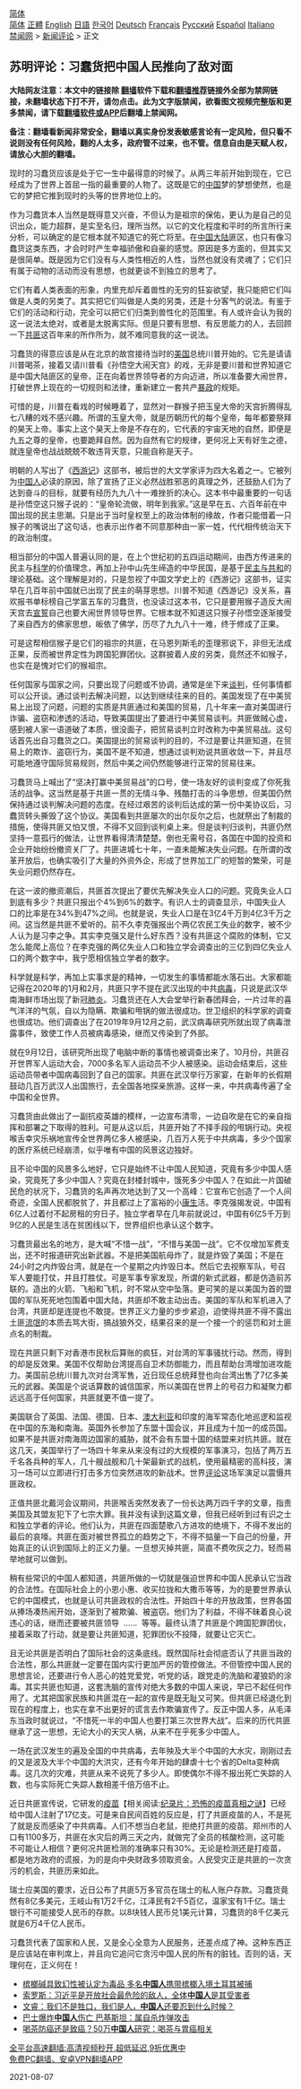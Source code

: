  <!-- 面包屑导航 --> <div class="breadcrumb"><!-- GTranslate: https://gtranslate.io/ -->  <div class="switcher notranslate">  <div class="selected">  <a href="#" onclick="return false;"> 简体</a>  </div>  <div class="option">  <a href="https://www.bannedbook.org" onclick="doGTranslate('zh-CN|zh-CN');jQuery('div.switcher div.selected a').html(jQuery(this).html());return false;" title="简体中文" class="nturl selected"> 简体</a>  <a href="https://www.bannedbook.org/zh-tw/" onclick="doGTranslate('zh-CN|zh-TW');jQuery('div.switcher div.selected a').html(jQuery(this).html());return false;" title="繁體中文" class="nturl"> 正體</a>  <a href="https://www.bannedbook.org/en/" onclick="doGTranslate('zh-CN|en');jQuery('div.switcher div.selected a').html(jQuery(this).html());return false;" title="English" class="nturl"> English</a>  <a href="https://www.bannedbook.org/ja/" onclick="doGTranslate('zh-CN|ja');jQuery('div.switcher div.selected a').html(jQuery(this).html());return false;" title="日本語" class="nturl"> 日語</a>  <a href="https://www.bannedbook.org/ko/" onclick="doGTranslate('zh-CN|ko');jQuery('div.switcher div.selected a').html(jQuery(this).html());return false;" title="한국어" class="nturl"> 한국어</a>  <a href="https://www.bannedbook.org/de/" onclick="doGTranslate('zh-CN|de');jQuery('div.switcher div.selected a').html(jQuery(this).html());return false;" title="Deutsch" class="nturl"> Deutsch</a>  <a href="https://www.bannedbook.org/fr/" onclick="doGTranslate('zh-CN|fr');jQuery('div.switcher div.selected a').html(jQuery(this).html());return false;" title="Français" class="nturl"> Français</a>  <a href="https://www.bannedbook.org/ru/" onclick="doGTranslate('zh-CN|ru');jQuery('div.switcher div.selected a').html(jQuery(this).html());return false;" title="Русский" class="nturl"> Русский</a>  <a href="https://www.bannedbook.org/es/" onclick="doGTranslate('zh-CN|es');jQuery('div.switcher div.selected a').html(jQuery(this).html());return false;" title="Español" class="nturl"> Español</a>  <a href="https://www.bannedbook.org/it/" onclick="doGTranslate('zh-CN|it');jQuery('div.switcher div.selected a').html(jQuery(this).html());return false;" title="Italiano" class="nturl"> Italiano</a>  </div>  </div>      <div class='breadcrumb-sub'><!-- Breadcrumb NavXT 6.3.0 --> <a href="https://www.bannedbook.org/" class="home">禁闻网</a> &gt; <a href="https://www.bannedbook.org/bnews/comments/" class="category">新闻评论</a> &gt; 正文</div></div><h2>苏明评论：习蠢货把中国人民推向了敌对面</h2> <p class="notice"><b>大陆网友注意：本文中的链接除 <a href="https://github.com/bannedbook/fanqiang" >翻墙</a>软件下载和<a href="https://github.com/killgcd/justmysocks/blob/master/README.md">翻墙推荐</a>链接外全部为禁网链接，未翻墙状态下打不开，请勿点击。此为文字版禁闻，欲看图文视频完整版和更多禁闻，请下载<a href="https://github.com/bannedbook/fanqiang">翻墙软件或APP</a>后翻墙上禁闻网。</p><p>备注：翻墙看新闻非常安全，翻墙以真实身份发表敏感言论有一定风险，但只看不说则没有任何风险，翻的人太多，政府管不过来，也不管。信息自由是天赋人权，请放心大胆的翻墙。</b></p>  <div class="entry"> <p>现时的习蠢货应该是处于它一生中最得意的时候了。从两三年前开始到现在，它已经成为了世界上首屈一指的最重要的人物了。这既是它的<span class='wp_keywordlink_affiliate'><a href="https://www.bannedbook.org/" title="中国" target="_blank">中国</a></span>梦的梦想使然，也是它的梦把它推到现时的头等的世界地位上的。</p> <p>作为习蠢货本人当然是既得意又兴奋，不但认为是祖宗的保佑，更认为是自己的见识出众，能力超群，是实至名归，理所当然。以它的文化程度和平时的所言所行来分析，可以确定的是它根本就不知道它的死亡将至。在<a href="https://www.bannedbook.org/bnews/tag/%E4%B8%AD%E5%9B%BD/" class="st_tag internal_tag" rel="tag" title="标签 中国 下的日志">中国</a><span class='wp_keywordlink_affiliate'><a href="https://www.bannedbook.org/" title="大陆" target="_blank">大陆</a></span>匪区，也只有像习蠢货这类东西，才会时时产生幸福骄傲和自豪的感觉。原因是多方面的，但其实又是很简单。既是因为它们没有与人类性相近的人性，当然也就没有灵魂了；它们只有属于动物的活动而没有思想，也就更谈不到独立的思考了。</p> <p>它们有着人类表面的形象，内里充却斥着兽性的无穷的狂妄欲望，我只能把它们叫做是人类的另类了。其实把它们叫做是人类的另类，还是十分客气的说法。有鉴于它们的活动和行动，完全可以把它们归类到兽性化的范围里。有人或许会认为我的这一说法太绝对，或者是太脱离实际。但是只要有思想、有反思能力的人，去回顾一下<a href="https://www.bannedbook.org/bnews/tag/%E5%85%B1%E5%8C%AA/" class="st_tag internal_tag" rel="tag" title="标签 共匪 下的日志">共匪</a>这百年来的所作所为，就不难同意我的这一说法。</p> <p>习蠢货的得意应该是从在北京的故宫接待当时的<a href="https://www.bannedbook.org/bnews/tag/%e7%be%8e%e5%9b%bd/" class="st_tag internal_tag" rel="tag" title="标签 美国 下的日志">美国</a>总统川普开始的。它先是请请川普喝茶，接着又请川普看《孙悟空大闹天宫》的戏，无非是要川普和世界知道它是中国大陆匪区的皇帝，正在向着世界领导者的方向迈进，所以准备要大闹世界，打破世界上现在的一切规则和法律，重新建立一套共产<span class='wp_keywordlink'><a href="https://www.bannedbook.org/forum11/topic276.html" title="禁片：评中国共产党的暴政" target="_blank">暴政</a></span>的规矩。</p> <p>可惜的是，川普在看戏的时候睡着了，显然对一群猴子把玉皇大帝的天宫折腾得乱七八糟的戏不感兴趣。所谓的玉皇大帝，就是历朝历代的每个皇帝，每年都要祭拜的昊天上帝。事实上这个昊天上帝是不存在的，它代表的宇宙天地的自然，即便是九五之尊的皇帝，也要跪拜自然。因为自然有它的规律，更何况上天有好生之德，就连皇帝也战战兢兢不敢违背天意，只能自称是天子。</p> <p>明朝的人写出了《<span class='wp_keywordlink'><a href="https://www.bannedbook.org/forum24/topic1503.html" title="深度揭秘《西游记》蕴含的玄机" target="_blank">西游记</a></span>》这部书，被后世的大文学家评为四大名着之一。它被列为<a href="https://www.bannedbook.org/bnews/tag/%e4%b8%ad%e5%9b%bd%e4%ba%ba/" class="st_tag internal_tag" rel="tag" title="标签 中国人 下的日志">中国人</a>必读的原因，除了宣扬了正义必然战胜邪恶的真理之外，还鼓励人们为了达到奋斗的目标，就要有经历九九八十一难挫折的决心。这本书中最重要的一句话是孙悟空这只猴子说的：“皇帝轮流做，明年到我家。”这是早在五、六百年前在中国出现的民主思潮。只是出于当时皇权至上的政治体制的缘故，作者只能借着一只猴子的嘴说出了这句话，也表示出作者不同意那种由一家一姓，代代相传统治天下的政治制度。</p>  <p>相当部分的中国人普遍认同的是，在上个世纪初的五四运动期间，由西方传进来的民主与<span class='wp_keywordlink'><a href="https://www.bannedbook.org/forum11/topic309.html" title="禁片：“科学”的棍子" target="_blank">科学</a></span>的价值理念，再加上孙中山先生缔造的中华民国，是基于<span class='wp_keywordlink'><a href="https://www.bannedbook.org/forum2/topic1590.html" title="袁红冰《民主与共和》" target="_blank">民主与共和</a></span>的理论基础。这个理解是对的，只是忽视了中国文学史上的《西游记》这部书，证实早在几百年前中国就已出现了民主的萌芽思想。川普不知道《西游记》没关系，喜欢报书单标榜自己学富五车的习蠢货，也没读过这本书，它只是要用猴子造反大闹天宫去<span class='wp_keywordlink'><a href="https://www.bannedbook.org/forum5/topic17.html" title="宣誓与预言" target="_blank">宣誓</a></span>自己也要大闹世界领导世界。它根本就不知道这只猴子孙悟空逐渐接受了来自西方的佛家思想，皈依了佛学，历尽了九九八十一难，终于修成了正果。</p> <p>可是这帮相信猴子是它们的祖宗的共匪，在马恩列斯毛的歪理邪说下，非但无法成正果，反而被世界定性为跨国犯罪团伙。这群披着人皮的另类，竟然还不如猴子，也实在是愧对它们的猴祖宗。</p> <p>任何国家与国家之间，只要出现了问题或不协调，通常是坐下来<a href="https://www.bannedbook.org/bnews/tag/%E8%B0%88%E5%88%A4/" class="st_tag internal_tag" rel="tag" title="标签 谈判 下的日志">谈判</a>，任何事情都可以公开谈。通过谈判去解决问题，以达到继续往来的目的。美国发现了在中美贸易上出现了问题，问题的实质是共匪通过和美国的贸易，几十年来一直对美国进行诈骗、盗窃和渗透的活动，导致美国提出了要进行中美贸易谈判。共匪做贼心虚，感到被人家一语道破了本质，很没面子，把贸易谈判立时改称为中美贸易战。这句话首先出自习蠢货之口。美国提出的贸易谈判的目的，不过是要让共匪知道，在贸易上的欺诈、盗窃行为，美国不是不知道，想通过谈判劝说共匪收敛一下，并且尽可能地遵守国际贸易规则，然后中美之间仍然能够进行正常的贸易往来。</p> <p>习蠢货马上喊出了“坚决打赢中美贸易战”的口号，使一场友好的谈判变成了你死我活的战争。这当然是基于共匪一贯的无情斗争、残酷打击的斗争思想，但美国仍然保持通过谈判解决问题的态度。在经过艰苦的谈判后达成的第一份中美协议后，习蠢货转头撕毁了这个协议。美国看到共匪屡次的出尔反尔之后，也就祭出了制裁的措施，使得共匪又怕又恨，不得不又回到谈判桌上来。但是谈判归谈判，共匪仍然坚持一意孤行的做法，让世界看得清清楚楚。倒也无需号召，各国在中国的投资和企业开始纷纷撤资关厂了。共匪进城七十年，一直未能解决失业问题。在所谓的改革开放后，也确实吸引了大量的外资外企，形成了世界加工厂的短暂的繁荣，可是失业问题仍然存在。</p> <p>在这一波的撤资潮后，共匪首次提出了要优先解决失业人口的问题。究竟失业人口到底有多少？共匪只报出个4%到6%的数字。有识人士的调查显示，中国失业人口的比率是在34%到47%之间。也就是说，失业人口是在3亿4千万到4亿3千万之间。这当然是共匪不爱听的。前不久李克强报出个两亿农民工失业的数字，被不少人认为是习李之争。其实李克强又是什么好东西？没有共匪这个腐败的体制，它又怎么能爬上高位？在李克强的两亿失业人口和独立学会调查出的三亿到四亿失业人口的两个数字中，我宁愿相信独立学者的数字。</p> <p>科学就是科学，再加上实事求是的精神，一切发生的事情都能水落石出。大家都能记得在2020年的1月和2月，共匪只字不提在武汉出现的中共<a href="https://www.bannedbook.org/bnews/tag/%e7%97%85%e6%af%92/" class="st_tag internal_tag" rel="tag" title="标签 病毒 下的日志">病毒</a>，只说是武汉华南海鲜市场出现了新冠<a href="https://www.bannedbook.org/bnews/tag/%e8%82%ba%e7%82%8e/" class="st_tag internal_tag" rel="tag" title="标签 肺炎 下的日志">肺炎</a>。习蠢货还在人大会堂举行新春团拜会，一片过年的喜气洋洋的气氛，自以为隐瞒、欺骗和甩锅的做法很成功。世卫组织的科学家的调查也很成功。他们调查出了在2019年9月12月之前，武汉病毒研究所就出现了病毒泄露事件，致使工作人员被病毒感染，继而又传染到了外部。</p>  <p>就在9月12日，该研究所出现了电脑中断的事情也被调查出来了。10月份，共匪召开世界军人运动大会，7000多名军人运动员不少人被感染。运动会结束后，这些运动员带者中国病毒回到了自己的国家。共匪在武汉举行万家宴，在新年的长假期鼓动几百万武汉人出国旅行，去全国各地探亲旅游。这样一来，中共病毒传遍了全中国和全世界。</p> <p>习蠢货由此做出了一副抗疫英雄的模样，一边宣布清零，一边自吹是在它的亲自指挥和部署之下取得的胜利。可是从这以后，共匪开始了不择手段的甩锅行动。央视喉舌幸灾乐祸地宣传全世界两亿多人被感染，几百万人死于中共病毒，多少个国家的医疗系统已经崩溃，似乎唯有中国的风景这边独好。</p> <p>且不论中国的风景多么地好，它只是始终不让中国人民知道，究竟有多少中国人感染，究竟死了多少中国人？究竟在封楼封城中，饿死多少中国人？在如此一片国破民危的状况下，习蠢货的名声再次地达到了又一个高峰：它宣布它创造了一个人间奇迹，全国人民都脱贫了，并且都过上了富裕的小<span class='wp_keywordlink'><a href="https://www.bannedbook.org/forum2/topic1148.html" title="纪实文学：康生评传" target="_blank">康生</a></span>活。李克强揭发说，中国有6亿人过着付不起房租的穷日子。独立学者早在几年前就说过，中国有6亿5千万到9亿的人民是生活在贫困线以下，世界组织也承认这个数字。</p> <p>习蠢货最出名的地方，是大喊“不惜一战”，“不惜与美国一战”。它不仅增加军费支出，还不时报道研究出新武器。不是把美国航母炸了，就是炸毁了美国；不是在24小时之内炸毁台湾，就是在一个星期之内炸毁日本。然后它去视察军队，号召军人要能打仗，并且打胜仗。可是军事专家发现，所谓的新式武器，都是仿造前苏联的。造出的火箭、飞船和飞机，时不常从空中坠落。更可笑的是以美国为首的盟国的军队死死地包围着中国大陆，共匪却不敢主动出击。美国的军队和军机进入了台湾，共匪却是连提也不敢提。世界正义力量的步步紧迫，迫使得共匪不得不露出土匪<span class='wp_keywordlink'><a href="https://www.bannedbook.org/forum11/topic282.html" title="禁片：评中国共产党的流氓本性" target="_blank">流氓</a></span>的本质去骂大街，搞战狼外交，结果召来的是一个接一个的惩罚和对土匪点名的制裁。</p> <p>现在共匪只剩下对香港市民秋后算账的疯狂，对台湾的军事骚扰行动。然而，得到的却是反效果。美国不仅帮助台湾提高自卫术防御能力，而且帮助台湾增加进攻能力。美国前总统川普九次对台湾军售，近日现任总统拜登也向台湾出售了7亿多美元的武器。美国是个说话算数的诚信国家，所以美国在世界上的号召力和凝聚力都远远高于任何国家，共匪就更不值一提了。</p> <p>美国联合了英国、法国、德国、日本、<a href="https://www.bannedbook.org/bnews/tag/%e6%be%b3%e5%a4%a7%e5%88%a9%e4%ba%9a/" class="st_tag internal_tag" rel="tag" title="标签 澳大利亚 下的日志">澳大利亚</a>和印度的海军常态化地巡逻和监视在中国的东海和南海。英国外长参加了东盟十国会议，并且成为十加一的成员国。如果不是共匪对南海周边国家的威胁，就不会有东盟十国的结盟来对抗共匪。就在这几天，美国举行了一场四十年来从来没有过的大规模的军事演习，包括了两万五千名各兵种的军人，几十艘战舰和几十架最新式的战机，使用最精密的高科技，演习一场可以立即进行打击多方位突然进攻的新战术。世界<span class='wp_keywordlink_affiliate'><a href="https://www.bannedbook.org/bnews/comments/" title="新闻评论" target="_blank">评论</a></span>这场军演足以震慑共匪政权。</p>  <p>正值共匪北戴河会议期间，共匪喉舌突然发表了一份长达两万四千字的文章，指责美国及其盟友犯下了七宗大罪。我并没有读到这篇文章，但我已经听到过有识之士和独立学者的评论。他们认为，共匪在四面楚歌八方进攻的绝境下，不得不发出的最后的哀嚎。共匪在面对被世界孤立的趋势之下，不得不掂量一下自己的份量，开始真正的认识到国际上的正义力量。一旦想灭掉共匪，简直不费吹灰之力，轻而易举地就可以做到。</p> <p>稍有些常识的中国人都知道，共匪所做的一切就是强迫世界和中国人民承认它当政的合法性。在国际社会上的小恩小惠、收买拉拢和大撒币等等，为的是要世界承认它的中国模式，也就是认可共匪政权的合法性。开始四十年的开放政策，世界各国从捧场凑热闹开始，逐渐到了被欺骗、被盗窃。他们为了利益，不得不昧着良心说违心的话，继而还要被共匪领导&nbsp; …&#8230;&nbsp; 等等。最终认清了共匪是个跨国犯罪团伙，接着采取了行动，就是要让共匪知道，犯罪团伙不投降，就要让它灭亡。</p> <p>且无论共匪是否明白了国际社会的这条底线。既然国际社会彻底否认了共匪当政的合法性，那么共匪就一定要在国内实行更加严厉的管控做法。不但管控中国人民的思想言论，还要进行令人恶心的姓党爱党，听党的话，跟党走的洗脑和灌狼奶的涂毒。其实共匪也知道，这套洗脑的宣传对绝大多数的中国人来说，早已不起任何作用了。尤其把国家民族和共匪混在一起的宣传是既无耻又可笑。但共匪已经退化到现在的程度上，也实在拿不出更好的谎言去作欺骗宣传了。反正中国人多，从毛泽东当政时就说过，“不惜死一半的中国人也要打第三次世界大战”。后来的历代共匪继承了这一思想，无论大小的天灾人祸，从来不在乎死多少中国人。</p> <p>一场在武汉发生的遍及全国的中共病毒，去年殃及大半个中国的大水灾，刚刚过去的又是波及大半个中国的大洪灾，还有今年开始的肆虐十七个省的Delta变种病毒。这几次的灾难，共匪从来不说死了多少人。即使偶尔不得不报出死亡失踪的人数，也与实际死亡失踪人数相差千倍万倍不止。</p> <p>近日共匪宣传说，它研发的<span class='wp_keywordlink'><a href="https://www.bannedbook.org/bnews/tculture/20160630/551027.html" title="疫苗" target="_blank">疫苗</a></span>【相关阅读:<a href='https://www.bannedbook.org/bnews/topimagenews/20180408/925060.html' target='_blank'>纪录片：恐怖的疫苗真相之谜</a>】已经给中国人注射了17亿支。可是来自民间百姓的反应是，打了共匪疫苗的人，不是死了就是反而感染了中共病毒。人们不想当白老鼠，拒绝打共匪的疫苗。郑州市的人口有1100多万，共匪在水灾后的两三天之内，就做完了全员的核酸检测，这可能不可能让人相信？更何况共匪检测的准确率只有30%。无论是检测还是打疫苗，都是地方政府的谎报，为的是向中央财政多领取资金。人民受灾正是共匪的一次贪污的机会，共匪历来如此。</p> <p>瑞士应美国的要求，近日公布了共匪5万多官员在瑞士的私人账户存款。习蠢货竟然有8亿多美元，王岐山有1万2千亿，江泽民有2千5百亿，温家宝有1千亿。瑞士银行不可能接受人民币的存款。以8块钱人民币兑1美元计算，习蠢货的8千亿美元就是6万4千亿人民币。</p>  <p>习蠢货代表了国家和人民，又是全心全意为人民服务，还差点成了神。这种东西正是应该站在审判席上，并且向它追问它贪污中国人民的所有的脏钱。否则的话，天理何在，正义何在！</p> <ul class='op-related-articles' title='相关阅读'> <li><a href='https://www.bannedbook.org/bnews/baitai/20210815/1606701.html' target='_blank'>槟榔碱具致幻性被认定为毒品 多名<b>中国人</b>携带槟榔入境土耳其被捕</a></li> <li><a href='https://www.bannedbook.org/bnews/headline/20210814/1606286.html' target='_blank'>索罗斯：习近平是开放社会最危险的敌人，全体<b>中国人</b>是其受害者</a></li> <li><a href='https://www.bannedbook.org/bnews/bannedvideo/20210814/1606237.html' target='_blank'>文睿：我们不是牲口，我们是人，<b>中国人</b>还要忍到什么时候？</a></li> <li><a href='https://www.bannedbook.org/bnews/baitai/20210814/1606216.html' target='_blank'>巴士爆炸<b>中国人</b>伤亡 巴基斯坦：属自杀炸弹攻击</a></li> <li><a href='https://www.bannedbook.org/bnews/health/20210814/1606082.html' target='_blank'>喝茶防癌还是致癌？50万<b>中国人</b>研究：喝茶与胃癌相关</a></li> </ul> <p class="texttj"> <a href="https://github.com/bannedbook/fanqiang/wiki/V2ray%E6%9C%BA%E5%9C%BA" target="_blank">全平台高速翻墙:高清视频秒开,超低延迟,9折优惠中</a><br/> <a href="https://github.com/bannedbook/fanqiang/wiki/%E7%A6%81%E9%97%BB%E7%BD%91%E5%AE%89%E5%8D%93%E7%BF%BB%E5%A2%99%E6%96%B0%E9%97%BBAPP" target="_blank">免费PC翻墙、安卓VPN翻墙APP</a></p><p>2021-08-07</p><a name='sharetosocial'></a>  <div style="margin-bottom:5px;padding-bottom:5px;clear:both"> <div id="archive-pix-1" class="banner-ads"> <!-- AuctionX Display platform tag START --> <div id="26318x728x90x621x_ADSLOT2" clicktrack="%%CLICK_URL_ESC%%"></div> <!-- AuctionX Display platform tag END --> </div> <div id="archive-pix-2" class="banner-ads"> <!-- AuctionX Display platform tag START --> <div id="26315x300x250x621x_ADSLOT2" clicktrack="%%CLICK_URL_ESC%%"></div> <!-- AuctionX Display platform tag END --> </div> </div>  <div id="archive-pix-1" class="banner-ads"> <!-- AuctionX Display platform tag START --> <div id="26318x728x90x621x_ADSLOT3" clicktrack="%%CLICK_URL_ESC%%"></div> <!-- AuctionX Display platform tag END --> </div> </div><!--END ENTRY--> 